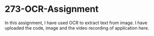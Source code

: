 # 273-OCR-Assignment
In this assignment, I have used OCR to extract text from image.
I have uploaded the code, image and the video recording of application here.
